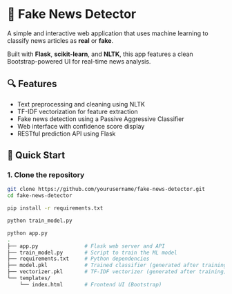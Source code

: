 # 📰 Fake News Detector

A simple and interactive web application that uses machine learning to classify news articles as **real** or **fake**.

Built with **Flask**, **scikit-learn**, and **NLTK**, this app features a clean Bootstrap-powered UI for real-time news analysis.

## 🔍 Features

- Text preprocessing and cleaning using NLTK
- TF-IDF vectorization for feature extraction
- Fake news detection using a Passive Aggressive Classifier
- Web interface with confidence score display
- RESTful prediction API using Flask

## 🚀 Quick Start

### 1. Clone the repository

```bash
git clone https://github.com/yourusername/fake-news-detector.git
cd fake-news-detector

pip install -r requirements.txt

python train_model.py

python app.py
.
├── app.py               # Flask web server and API
├── train_model.py       # Script to train the ML model
├── requirements.txt     # Python dependencies
├── model.pkl            # Trained classifier (generated after training)
├── vectorizer.pkl       # TF-IDF vectorizer (generated after training)
└── templates/
    └── index.html       # Frontend UI (Bootstrap)

